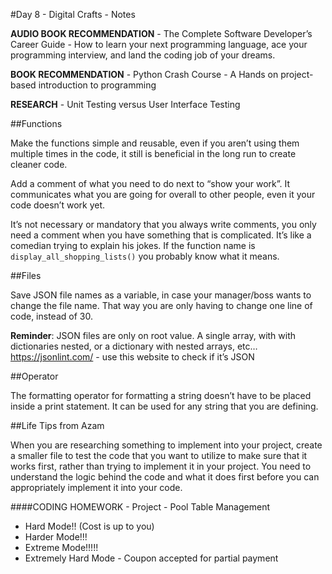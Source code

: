 #Day 8 - Digital Crafts - Notes

**AUDIO BOOK RECOMMENDATION** - The Complete Software Developer’s Career Guide - How to learn your next programming language, ace your programming interview, and land the coding job of your dreams.

**BOOK RECOMMENDATION** - Python Crash Course - A Hands on project-based introduction to programming

**RESEARCH** - Unit Testing versus User Interface Testing

##Functions

Make the functions simple and reusable, even if you aren’t using them multiple times in the code, it still is beneficial in the long run to create cleaner code.

Add a comment of what you need to do next to “show your work”. It communicates what you are going for overall to other people, even it your code doesn’t work yet.

It’s not necessary or mandatory that you always write comments, you only need a comment when you have something that is complicated. It’s like a comedian trying to explain his jokes. If the function name is `display_all_shopping_lists()` you probably know what it means.

##Files

Save JSON file names as a variable, in case your manager/boss wants to change the file name. That way you are only having to change one line of code, instead of 30.

**Reminder**: JSON files are only on root value. A single array, with with dictionaries nested, or a dictionary with nested arrays, etc… https://jsonlint.com/ - use this website to check if it’s JSON

##Operator

The formatting operator for formatting a string doesn’t have to be placed inside a print statement. It can be used for any string that you are defining.

##Life Tips from Azam

When you are researching something to implement into your project, create a smaller file to test the code that you want to utilize to make sure that it works first, rather than trying to implement it in your project. You need to understand the logic behind the code and what it does first before you can appropriately implement it into your code.

####CODING HOMEWORK - Project - Pool Table Management
* Hard Mode!! (Cost is up to you)
* Harder Mode!!!
* Extreme Mode!!!!!
* Extremely Hard Mode - Coupon accepted for partial payment